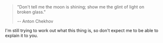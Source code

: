 > "Don't tell me the moon is shining; show me the glint of light on broken glass."
>
> -- Anton Chekhov

I'm still trying to work out what this thing is, so don't expect me to be able to explain it to you.

